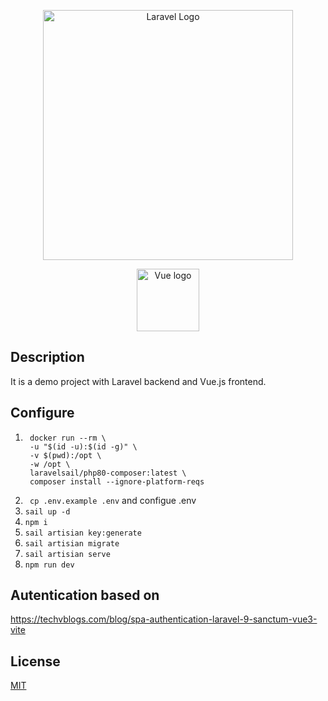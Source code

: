 <p align="center"><a href="https://laravel.com" target="_blank"><img src="https://raw.githubusercontent.com/laravel/art/master/logo-lockup/5%20SVG/2%20CMYK/1%20Full%20Color/laravel-logolockup-cmyk-red.svg" width="400" alt="Laravel Logo"></a></p>
<p align="center"><a href="https://vuejs.org" target="_blank" rel="noopener noreferrer"><img width="100" src="https://vuejs.org/images/logo.png" alt="Vue logo"></a></p>

## Description
It is a demo project with Laravel backend and Vue.js frontend.

## Configure
1. ```console
    docker run --rm \
    -u "$(id -u):$(id -g)" \
    -v $(pwd):/opt \
    -w /opt \
    laravelsail/php80-composer:latest \
    composer install --ignore-platform-reqs
    ```
2. ``` cp .env.example .env``` and configue .env
3. ``` sail up -d ```
4. ``` npm i ```
5. ``` sail artisian key:generate ```
6. ``` sail artisian migrate ```
7. ``` sail artisian serve ```
8. ``` npm run dev ```

## Autentication based on
https://techvblogs.com/blog/spa-authentication-laravel-9-sanctum-vue3-vite

## License

[MIT](https://opensource.org/licenses/MIT)